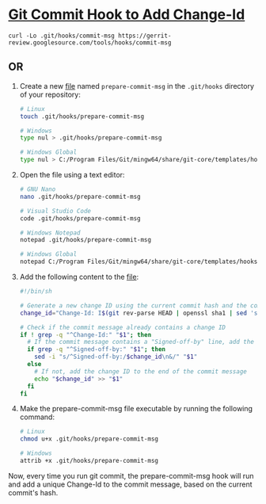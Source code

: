 # [Git Commit Hook to Add Change-Id](https://gerrit-review.googlesource.com/Documentation/cmd-hook-commit-msg.html)

```
curl -Lo .git/hooks/commit-msg https://gerrit-review.googlesource.com/tools/hooks/commit-msg
```

## OR

1. Create a new [file](../C/Program%20Files/Git/mingw64/share/git-core/templates/hooks/prepare-commit-msg) named `prepare-commit-msg` in the `.git/hooks` directory of your repository:

    ```sh
    # Linux
    touch .git/hooks/prepare-commit-msg

    # Windows
    type nul > .git/hooks/prepare-commit-msg

    # Windows Global
    type nul > C:/Program Files/Git/mingw64/share/git-core/templates/hooks/prepare-commit-msg
    ```

2. Open the file using a text editor:

    ```sh
    # GNU Nano
    nano .git/hooks/prepare-commit-msg

    # Visual Studio Code
    code .git/hooks/prepare-commit-msg

    # Windows Notepad
    notepad .git/hooks/prepare-commit-msg

    # Windows Global
    notepad C:/Program Files/Git/mingw64/share/git-core/templates/hooks/prepare-commit-msg
    ```

3. Add the following content to the [file](./prepare-commit-msg):

    ```sh
    #!/bin/sh

    # Generate a new change ID using the current commit hash and the committer email address
    change_id="Change-Id: I$(git rev-parse HEAD | openssl sha1 | sed 's/^.* //')"

    # Check if the commit message already contains a change ID
    if ! grep -q "^Change-Id:" "$1"; then
      # If the commit message contains a "Signed-off-by" line, add the change ID before it
      if grep -q "^Signed-off-by:" "$1"; then
        sed -i "s/^Signed-off-by:/$change_id\n&/" "$1"
      else
        # If not, add the change ID to the end of the commit message
        echo "$change_id" >> "$1"
      fi
    fi
    ```

4. Make the prepare-commit-msg file executable by running the following command:

    ```sh
    # Linux
    chmod u+x .git/hooks/prepare-commit-msg

    # Windows
    attrib +x .git/hooks/prepare-commit-msg
    ```

Now, every time you run git commit, the prepare-commit-msg hook will run and add a unique Change-Id to the commit message, based on the current commit's hash.
